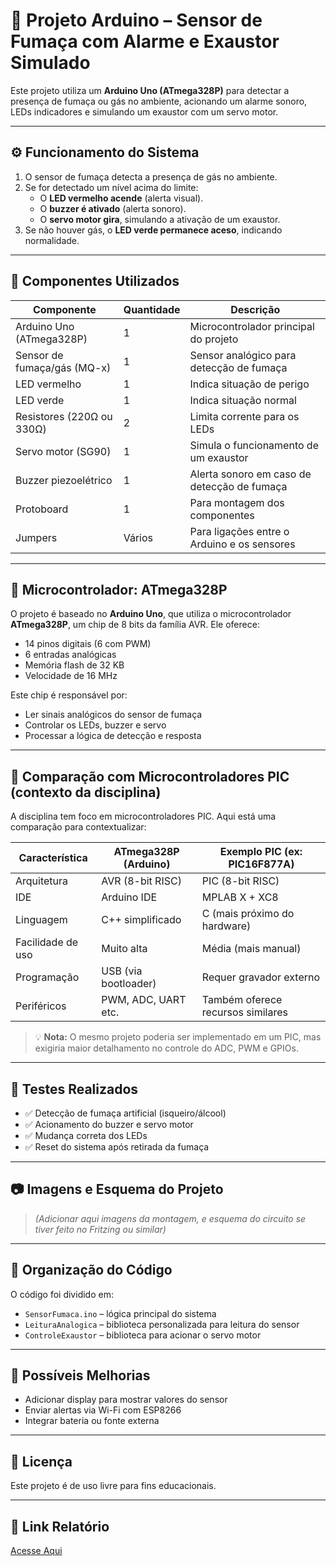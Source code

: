 # 🚨 Projeto Arduino – Sensor de Fumaça com Alarme e Exaustor Simulado

Este projeto utiliza um **Arduino Uno (ATmega328P)** para detectar a presença de fumaça ou gás no ambiente, acionando um alarme sonoro, LEDs indicadores e simulando um exaustor com um servo motor.

---

## ⚙️ Funcionamento do Sistema

1. O sensor de fumaça detecta a presença de gás no ambiente.
2. Se for detectado um nível acima do limite:
   - O **LED vermelho acende** (alerta visual).
   - O **buzzer é ativado** (alerta sonoro).
   - O **servo motor gira**, simulando a ativação de um exaustor.
3. Se não houver gás, o **LED verde permanece aceso**, indicando normalidade.

---

## 🧰 Componentes Utilizados

| Componente            | Quantidade | Descrição                                     |
|----------------------|------------|-----------------------------------------------|
| Arduino Uno (ATmega328P) | 1          | Microcontrolador principal do projeto         |
| Sensor de fumaça/gás (MQ-x) | 1          | Sensor analógico para detecção de fumaça      |
| LED vermelho          | 1          | Indica situação de perigo                     |
| LED verde             | 1          | Indica situação normal                        |
| Resistores (220Ω ou 330Ω) | 2          | Limita corrente para os LEDs                  |
| Servo motor (SG90)    | 1          | Simula o funcionamento de um exaustor         |
| Buzzer piezoelétrico  | 1          | Alerta sonoro em caso de detecção de fumaça   |
| Protoboard            | 1          | Para montagem dos componentes                 |
| Jumpers               | Vários     | Para ligações entre o Arduino e os sensores   |

---

## 🧠 Microcontrolador: ATmega328P

O projeto é baseado no **Arduino Uno**, que utiliza o microcontrolador **ATmega328P**, um chip de 8 bits da família AVR. Ele oferece:

- 14 pinos digitais (6 com PWM)
- 6 entradas analógicas
- Memória flash de 32 KB
- Velocidade de 16 MHz

Este chip é responsável por:
- Ler sinais analógicos do sensor de fumaça
- Controlar os LEDs, buzzer e servo
- Processar a lógica de detecção e resposta

---

## 🔄 Comparação com Microcontroladores PIC (contexto da disciplina)

A disciplina tem foco em microcontroladores PIC. Aqui está uma comparação para contextualizar:

| Característica         | ATmega328P (Arduino) | Exemplo PIC (ex: PIC16F877A) |
|------------------------|----------------------|------------------------------|
| Arquitetura            | AVR (8-bit RISC)     | PIC (8-bit RISC)             |
| IDE                    | Arduino IDE          | MPLAB X + XC8                |
| Linguagem              | C++ simplificado     | C (mais próximo do hardware) |
| Facilidade de uso      | Muito alta           | Média (mais manual)          |
| Programação            | USB (via bootloader) | Requer gravador externo      |
| Periféricos            | PWM, ADC, UART etc.  | Também oferece recursos similares |

> 💡 **Nota:** O mesmo projeto poderia ser implementado em um PIC, mas exigiria maior detalhamento no controle do ADC, PWM e GPIOs.

---

## 🧪 Testes Realizados

- ✅ Detecção de fumaça artificial (isqueiro/álcool)
- ✅ Acionamento do buzzer e servo motor
- ✅ Mudança correta dos LEDs
- ✅ Reset do sistema após retirada da fumaça

---

## 📷 Imagens e Esquema do Projeto

> *(Adicionar aqui imagens da montagem, e esquema do circuito se tiver feito no Fritzing ou similar)*

---

## 📁 Organização do Código

O código foi dividido em:
- `SensorFumaca.ino` – lógica principal do sistema
- `LeituraAnalogica` – biblioteca personalizada para leitura do sensor
- `ControleExaustor` – biblioteca para acionar o servo motor

---

## 📌 Possíveis Melhorias

- Adicionar display para mostrar valores do sensor
- Enviar alertas via Wi-Fi com ESP8266
- Integrar bateria ou fonte externa

---

## 📜 Licença

Este projeto é de uso livre para fins educacionais.

---
## 📜 Link Relatório

[Acesse Aqui](https://docs.google.com/document/d/1A4-A4iQ7DwhCGCf_uaStVyo3oVHcT0FxglDkav4sL4Y/edit?usp=sharing)


